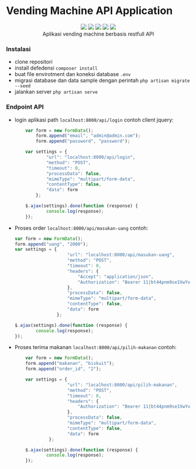 
# Vending Machine API Application

<p align="center">
  <img src="http://img.shields.io/static/v1?label=License&message=MIT&color=green&style=for-the-badge"/>
  <img src="http://img.shields.io/static/v1?label=PHP&message=7.4&color=red&style=for-the-badge&logo=php"/>
  <img src="http://img.shields.io/static/v1?label=Laravel&message=8.0.2&color=red&style=for-the-badge&logo=laravel"/>
  <img src="http://img.shields.io/static/v1?label=TESTES&message=%3E20&color=GREEN&style=for-the-badge"/>
  <img src="http://img.shields.io/static/v1?label=STATUS&message=EM%20DESENVOLVIMENTO&color=RED&style=for-the-badge"/>
  <br>Aplikasi vending machine berbasis restfull API
</p>



### Instalasi 
- clone repositori
- install defedensi ``composer install``
- buat file envirotment dan koneksi database ```.env```
- migrasi database dan data sample dengan perintah ```php artisan migrate --seed```
- jalankan server ```php artisan serve```

### Endpoint API
- login aplikasi path ```localhost:8000/api/login``` contoh client jquery:
    ```javascript 
        var form = new FormData();
            form.append("email", "admin@admin.com");
            form.append("password", "password");

        var settings = {
                "url": "localhost:8000/api/login",
                "method": "POST",
                "timeout": 0,
                "processData": false,
                "mimeType": "multipart/form-data",
                "contentType": false,
                "data": form
            };

        $.ajax(settings).done(function (response) {
                console.log(response);
        });
    ```
- Proses order ```localhost:8000/api/masukan-uang``` contoh:
    ```javascript
    var form = new FormData();
    form.append("uang", "2000");
    var settings = {
                        "url": "localhost:8000/api/masukan-uang",
                        "method": "POST",
                        "timeout": 0,
                        "headers": {
                            "Accept": "application/json",
                            "Authorization": "Bearer 11|bt44pnm9se1VwYvKQpD6D7q4DHO88wjjE5qEuUqk"
                        },
                        "processData": false,
                        "mimeType": "multipart/form-data",
                        "contentType": false,
                        "data": form
                    };

    $.ajax(settings).done(function (response) {
            console.log(response);
    });
    ```
- Proses terima makanan ```localhost:8000/api/pilih-makanan``` contoh:
    ```javascript
        var form = new FormData();
        form.append("makanan", "biskuit");
        form.append("order_id", "2");

        var settings = {
                        "url": "localhost:8000/api/pilih-makanan",
                        "method": "POST",
                        "timeout": 0,
                        "headers": {
                            "Authorization": "Bearer 11|bt44pnm9se1VwYvKQpD6D7q4DHO88wjjE5qEuUqk"
                        },
                        "processData": false,
                        "mimeType": "multipart/form-data",
                        "contentType": false,
                        "data": form
                 };

        $.ajax(settings).done(function (response) {
                console.log(response);
        });
    ```
